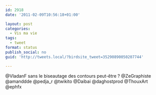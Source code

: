 ```yaml
---
id: 2918
date: '2011-02-09T10:56:18+01:00'

layout: post
categories:
  - Vis ma vie
tags:
  - tweet
format: status
publish_social: no
guid: 'http://tweets.local/?birdsite_tweet=35290890050207744'

---
```


@VladanF sans le biseautage des contours peut-être ? @ZeGraphiste @amanddde @pedja\_r @twikito @Daibai @daghostprod @ThouxArt @ephfx